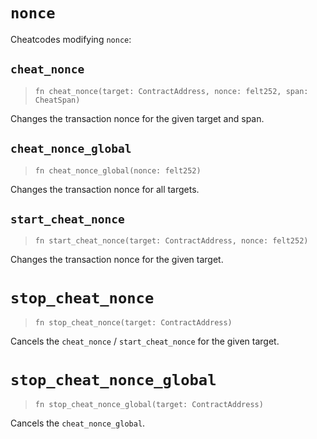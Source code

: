 # `nonce`

Cheatcodes modifying `nonce`:

## `cheat_nonce`
> `fn cheat_nonce(target: ContractAddress, nonce: felt252, span: CheatSpan)`

Changes the transaction nonce for the given target and span.

## `cheat_nonce_global`
> `fn cheat_nonce_global(nonce: felt252)`

Changes the transaction nonce for all targets.

## `start_cheat_nonce`
> `fn start_cheat_nonce(target: ContractAddress, nonce: felt252)`

Changes the transaction nonce for the given target.

# `stop_cheat_nonce`
> `fn stop_cheat_nonce(target: ContractAddress)`

Cancels the `cheat_nonce` / `start_cheat_nonce` for the given target.

# `stop_cheat_nonce_global`
> `fn stop_cheat_nonce_global(target: ContractAddress)`

Cancels the `cheat_nonce_global`.
